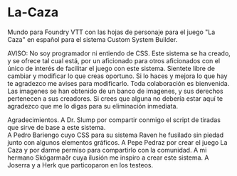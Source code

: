 # La-Caza
Mundo para Foundry VTT con las hojas de personaje para el juego "La Caza" en español para el sistema Custom System Builder.

AVISO: No soy programador ni entiendo de CSS. Este sistema se ha creado, y se ofrece tal cual está, por un aficionado para otros aficionados con el único de interés de facilitar el juego con este sistema. Sientete libre de cambiar y modificar lo que creas oportuno. Si lo haces y mejora lo que hay te agradezco me avises para modificarlo. Toda colaboración es bienvenida. Las imagenes se han obtenido de un banco de imagenes, y sus derechos pertenecen a sus creadores. Si crees que alguna no debería estar aquí te agradezco que me lo digas para su eliminación inmediata.

Agradecimientos. 
A Dr. Slump por compartir conmigo el script de tiradas que sirve de base a este sistema.  
A Pedro Bariengo cuyo CSS para su sistema Raven he fusilado sin piedad junto con algunos elementos gráficos.
A Pepe Pedraz por crear el juego La Caza y por darme permiso para compartirlo con la comunidad.
A mi hermano Skógarmaðr cuya ilusión me inspiro a crear este sistema. 
A Joserra y a Herk que particoparon en los testeos.






